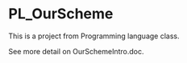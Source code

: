 # PL_OurScheme

This is a project from Programming language class.

See more detail on OurSchemeIntro.doc.
